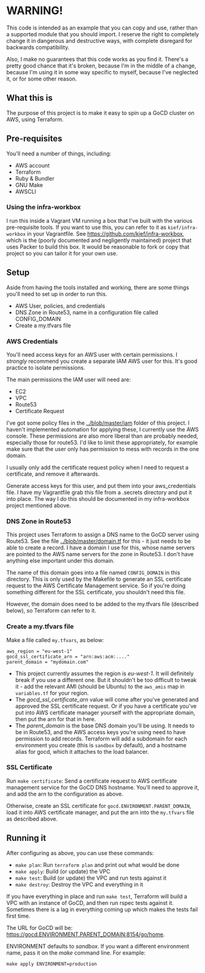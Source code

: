# WARNING!

This code is intended as an example that you can copy and use, rather than a supported module that you should import. I reserve the right to completely change it in dangerous and destructive ways, with complete disregard for backwards compatibility.

Also, I make no guarantees that this code works as you find it. There's a pretty good chance that it's broken, because I'm in the middle of a change, because I'm using it in some way specific to myself, because I've neglected it, or for some other reason.


## What this is

The purpose of this project is to make it easy to spin up a GoCD cluster on AWS, using Terraform.


## Pre-requisites

You'll need a number of things, including:

- AWS account
- Terraform
- Ruby & Bundler
- GNU Make
- AWSCLI


### Using the infra-workbox

I run this inside a Vagrant VM running a box that I've built with the various pre-requisite tools. If you want to use this, you can refer to it as `kief/infra-workbox` in your Vagrantfile. See https://github.com/kief/infra-workbox, which is the (poorly documented and negligently maintained) project that uses Packer to build this box. It would be reasonable to fork or copy that project so you can tailor it for your own use.


## Setup

Aside from having the tools installed and working, there are some things you'll need to set up in order to run this.

- AWS User, policies, and credentials
- DNS Zone in Route53, name in a configuration file called CONFIG_DOMAIN
- Create a my.tfvars file


### AWS Credentials

You'll need access keys for an AWS user with certain permissions. I *strongly* recommend you create a separate IAM AWS user for this. It's good practice to isolate permissions.

The main permissions the IAM user will need are:

- EC2
- VPC
- Route53
- Certificate Request

I've got some policy files in the [../blob/master/iam](../blob/master/iam) folder of this project. I haven't implemented automation for applying these, I currently use the AWS console. These permissions are also more liberal than are probably needed, especially those for route53. I'd like to limit these appropriately, for example make sure that the user only has permission to mess with records in the one domain.

I usually only add the certificate request policy when I need to request a certificate, and remove it afterwards.

Generate access keys for this user, and put them into your aws_credentials file. I have my Vagrantfile grab this file from a .secrets directory and put it into place. The way I do this should be documented in my infra-workbox project mentioned above.


### DNS Zone in Route53

This project uses Terraform to assign a DNS name to the GoCD server using Route53. See the file [../blob/master/domain.tf](../blob/master/domain.tf) for this - it just needs to be able to create a record. I have a domain I use for this, whose name servers are pointed to the AWS name servers for the zone in Route53. I don't have anything else important under this domain.

The name of this domain goes into a file named `CONFIG_DOMAIN` in this directory. This is only used by the Makefile to generate an SSL certificate request to the AWS Certificate Management service. So if you're doing something different for the SSL certificate, you shouldn't need this file.

However, the domain does need to be added to the my.tfvars file (described below), so Terraform can refer to it.


### Create a my.tfvars file

Make a file called `my.tfvars`, as below:

```
aws_region = "eu-west-1"
gocd_ssl_certificate_arn = "arn:aws:acm:...."
parent_domain = "mydomain.com"
```

- This project currently assumes the region is *eu-west-1*. It will definitely break if you use a different one. But it shouldn't be too difficult to tweak it - add the relevant AMI (should be Ubuntu) to the `aws_amis` map in `variables.tf` for your region.
- The *gocd_ssl_certificate_arn* value will come after you've generated and approved the SSL certificate request. Or if you have a certificate you've put into AWS certificate manager yourself with the appropriate domain, then put the arn for that in here.
- The *parent_domain* is the base DNS domain you'll be using. It needs to be in Route53, and the AWS access keys you're using need to have permission to add records. Terraform will add a subdomain for each environment you create (this is `sandbox` by default), and a hostname alias for gocd, which it attaches to the load balancer.


### SSL Certificate

Run `make certificate`: Send a certificate request to AWS certificate management service for the GoCD DNS hostname. You'll need to approve it, and add the arn to the configuration as above.

Otherwise, create an SSL certificate for `gocd.ENVIRONMENT.PARENT_DOMAIN`, load it into AWS certificate manager, and put the arn into the `my.tfvars` file as described above.


## Running it

After configuring as above, you can use these commands:

- `make plan`: Run `terraform plan` and print out what would be done
- `make apply`: Build (or update) the VPC
- `make test`: Build (or update) the VPC and run tests against it
- `make destroy`: Destroy the VPC and everything in it

If you have everything in place and run `make test`, Terraform will build a VPC with an instance of GoCD, and then run rspec tests against it. Sometimes there is a lag in everything coming up which makes the tests fail first time.

The URL for GoCD will be: https://gocd.ENVIRONMENT.PARENT_DOMAIN:8154/go/home.

ENVIRONMENT defaults to *sandbox*. If you want a different environment name, pass it on the *make* command line. For example:

    make apply ENVIRONMENT=production


